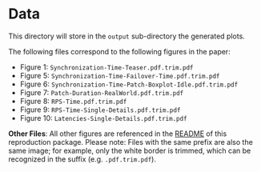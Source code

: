 # Data

This directory will store in the `output` sub-directory the generated plots. 

The following files correspond to the following figures in the paper:

- Figure 1: `Synchronization-Time-Teaser.pdf.trim.pdf`
- Figure 5: `Synchronization-Time-Failover-Time.pdf.trim.pdf`
- Figure 6: `Synchronization-Time-Patch-Boxplot-Idle.pdf.trim.pdf`
- Figure 7: `Patch-Duration-RealWorld.pdf.trim.pdf`
- Figure 8: `RPS-Time.pdf.trim.pdf`
- Figure 9: `RPS-Time-Single-Details.pdf.trim.pdf`
- Figure 10: `Latencies-Single-Details.pdf.trim.pdf`

**Other Files**: All other figures are referenced in the [README](../../README.md) of this reproduction package. Please note: Files with the same prefix are also the same image; for example, only the white border is trimmed, which can be recognized in the suffix (e.g. `.pdf.trim.pdf`).